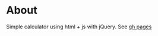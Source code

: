 # About

Simple calculator using html + js with jQuery.
See [gh pages](https://jstefek.github.io/simple-html-js-calc/)
